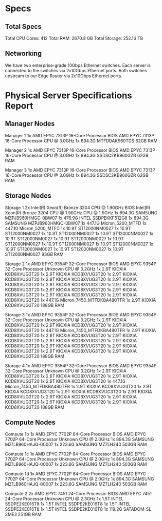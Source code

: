 # Specs


## Total Specs
Total CPU Cores: 412
Total RAM: 2670.8 GB
Total Storage: 252.16 TB

## Networking
We have two enterprise-grade 10Gbps Ethernet switches.
Each server is connected to the switches via 2x10Gbps Ethernet ports.
Both switches upstream to our Edge Router via 2x10Gbps Ethernet ports.



# Physical Server Specifications Report

## Manager Nodes

Manager 1
1x AMD EPYC 7313P 16-Core Processor
BIOS AMD EPYC 7313P 16-Core Processor                 CPU @ 3.0GHz
1x 894.3G MTFDDAK960TDS
62GB RAM


Manager 2
1x AMD EPYC 7313P 16-Core Processor
BIOS AMD EPYC 7313P 16-Core Processor                 CPU @ 3.0GHz
1x 894.3G SSDSC2KB960GZR
62GB RAM


Manager 3
1x AMD EPYC 7313P 16-Core Processor
BIOS AMD EPYC 7313P 16-Core Processor                 CPU @ 3.0GHz
1x 894.3G SSDSC2KB960GZR
62GB RAM


## Storage Nodes

Storage 1
2x Intel(R) Xeon(R) Bronze 3204 CPU @ 1.90GHz
BIOS Intel(R) Xeon(R) Bronze 3204 CPU @ 1.90GHz  CPU @ 1.9GHz
1x 894.3G SAMSUNG MZPJB960HMGC-0BW07
1x 476.9G INTEL SSDPEKKF512G8
1x 894.3G SAMSUNG MZPJB960HMGC-0BW07
1x 447.1G Micron_5200_MTFD
1x 447.1G Micron_5200_MTFD
1x 10.9T ST12000NM0027
1x 10.9T ST12000NM0027
1x 10.9T ST12000NM0027
1x 10.9T ST12000NM0027
1x 10.9T ST12000NM0027
1x 10.9T ST12000NM0027
1x 10.9T ST12000NM0027
1x 10.9T ST12000NM0027
1x 10.9T ST12000NM0027
1x 10.9T ST12000NM0027
1x 10.9T ST12000NM0027
1x 10.9T ST12000NM0027
93GB RAM


Storage 2
1x AMD EPYC 9354P 32-Core Processor
BIOS AMD EPYC 9354P 32-Core Processor Unknown CPU @ 3.2GHz
1x 2.9T KIOXIA KCD8XVUG3T20
1x 2.9T KIOXIA KCD8XVUG3T20
1x 2.9T KIOXIA KCD8XVUG3T20
1x 2.9T KIOXIA KCD8XVUG3T20
1x 2.9T KIOXIA KCD8XVUG3T20
1x 2.9T KIOXIA KCD8XVUG3T20
1x 2.9T KIOXIA KCD8XVUG3T20
1x 2.9T KIOXIA KCD8XVUG3T20
1x 2.9T KIOXIA KCD8XVUG3T20
1x 2.9T KIOXIA KCD8XVUG3T20
1x 2.9T KIOXIA KCD8XVUG3T20
1x 447.1G Micron_7450_MTFDKBA480TFR
1x 2.9T KIOXIA KCD8XVUG3T20
188GB RAM


Storage 3
1x AMD EPYC 9354P 32-Core Processor
BIOS AMD EPYC 9354P 32-Core Processor Unknown CPU @ 3.2GHz
1x 2.9T KIOXIA KCD8XVUG3T20
1x 2.9T KIOXIA KCD8XVUG3T20
1x 2.9T KIOXIA KCD8XVUG3T20
1x 447.1G Micron_7450_MTFDKBA480TFR
1x 2.9T KIOXIA KCD8XVUG3T20
1x 2.9T KIOXIA KCD8XVUG3T20
1x 2.9T KIOXIA KCD8XVUG3T20
1x 2.9T KIOXIA KCD8XVUG3T20
1x 2.9T KIOXIA KCD8XVUG3T20
1x 2.9T KIOXIA KCD8XVUG3T20
1x 2.9T KIOXIA KCD8XVUG3T20
1x 2.9T KIOXIA KCD8XVUG3T20
1x 2.9T KIOXIA KCD8XVUG3T20
188GB RAM


Storage 4
1x AMD EPYC 9354P 32-Core Processor
BIOS AMD EPYC 9354P 32-Core Processor Unknown CPU @ 3.2GHz
1x 2.9T KIOXIA KCD8XVUG3T20
1x 2.9T KIOXIA KCD8XVUG3T20
1x 2.9T KIOXIA KCD8XVUG3T20
1x 2.9T KIOXIA KCD8XVUG3T20
1x 447.1G Micron_7450_MTFDKBA480TFR
1x 2.9T KIOXIA KCD8XVUG3T20
1x 2.9T KIOXIA KCD8XVUG3T20
1x 2.9T KIOXIA KCD8XVUG3T20
1x 2.9T KIOXIA KCD8XVUG3T20
1x 2.9T KIOXIA KCD8XVUG3T20
1x 2.9T KIOXIA KCD8XVUG3T20
1x 2.9T KIOXIA KCD8XVUG3T20
1x 2.9T KIOXIA KCD8XVUG3T20
188GB RAM


## Compute Nodes

Compute 1b
1x AMD EPYC 7702P 64-Core Processor
BIOS AMD EPYC 7702P 64-Core Processor                Unknown CPU @ 2.0GHz
1x 894.3G SAMSUNG MZ1LB960HAJQ-00007
1x 223.6G SAMSUNG MZ7LH240
503GB RAM


Compute 1c
1x AMD EPYC 7702P 64-Core Processor
BIOS AMD EPYC 7702P 64-Core Processor                Unknown CPU @ 2.0GHz
1x 894.3G SAMSUNG MZ1LB960HAJQ-00007
1x 223.6G SAMSUNG MZ7LH240
503GB RAM


Compute 1d
1x AMD EPYC 7702P 64-Core Processor
BIOS AMD EPYC 7702P 64-Core Processor                Unknown CPU @ 2.0GHz
1x 894.3G SAMSUNG MZ1LB960HAJQ-00007
1x 223.6G SAMSUNG MZ7LH240
503GB RAM


Compute 2
2x AMD EPYC 7451 24-Core Processor
BIOS AMD EPYC 7451 24-Core Processor                 Unknown CPU @ 2.3GHz
1x 1.5T INTEL SSDPE2KE016T8
1x 1.5T INTEL SSDPE2KE016T8
1x 1.5T INTEL SSDPE2KE016T8
1x 1.5T INTEL SSDPE2KE016T8
1x 119.2G SATADOM-SL 3ME3
251GB RAM
